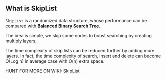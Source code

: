 ## What is SkipList

`SkipList` is a randomized data structure, whose performance can be
compared with **Balanced Binary Search Tree**.

The idea is simple, we skip some nodes to boost searching by creating
multiply layers,

The time complexity of skip lists can be reduced further by adding
more layers. In fact, the time complexity of search, insert and delete
can become O(Log n) in average case with O(n) extra space.

HUNT FOR MORE ON WIKI: [SkipList](https://en.wikipedia.org/wiki/Skip_list)